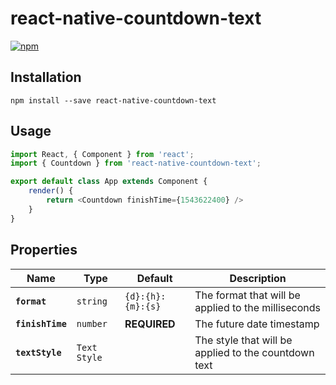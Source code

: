 # react-native-countdown-text

[![npm](https://img.shields.io/npm/v/:package.svg?style=flat-square)](https://www.npmjs.com/package/react-native-countdown-text)

## Installation

```
npm install --save react-native-countdown-text
```

## Usage

```js
import React, { Component } from 'react';
import { Countdown } from 'react-native-countdown-text';

export default class App extends Component {
    render() {
        return <Countdown finishTime={1543622400} />
    }
}
```

## Properties

| Name | Type | Default | Description |
|---|---|---|---|
|**`format`**|`string`| `{d}:{h}:{m}:{s}` |The format that will be applied to the milliseconds|
|**`finishTime`**|`number`| **REQUIRED** |The future date timestamp|
|**`textStyle`**|`Text Style`||The style that will be applied to the countdown text|